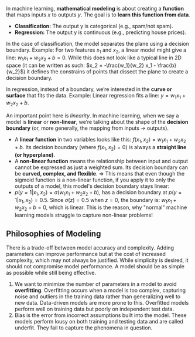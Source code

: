 In machine learning, **mathematical modeling** is about creating a **function** that maps inputs $x$ to outputs $y$. The goal is to **learn this function from data**.
- **Classification:** The output y is categorical (e.g., spam/not spam).
- **Regression:** The output y is continuous (e.g., predicting house prices).

In the case of classification, the model separates the plane using a decision boundary. Example: For two features $x_1$ and $x_2$, a linear model might give a line: $w_1 x_1 + w_2 x_2 + b = 0$. While this does not look like a typical line in 2D space (it can be written as such: $x_2 = -\frac{w_1}{w_2} x_1 - \frac{b}{w_2}$) it defines the constrains of points that dissect the plane to create a decision boundary.

In regression, instead of a boundary, we’re interested in the **curve or surface** that fits the data. Example: Linear regression fits a line: $y = w_1 x_1 + w_2 x_2 + b$.

An important point here is *linearity*. In machine learning, when we say a model is **linear** or **non-linear**, we’re talking about the shape of the **decision boundary** (or, more generally, the mapping from inputs → outputs).
- A **linear function** in two variables looks like this: $f(x_1, x_2) = w_1 x_1 + w_2 x_2 + b$.
	Its decision boundary (where $f(x_1, x_2) = 0)$ is always a **straight line (or hyperplane)**.
- A **non-linear function** means the relationship between input and output cannot be expressed as just a weighted sum. Its decision boundary can be **curved, complex, and flexible**.
=> This means that even though the sigmoid function is a non-linear function, if you apply it to only the outputs of a model, this model's decision boundary stays linear:
- $p(y=1|x_1,x_2) = \sigma(w_1 x_1 + w_2 x_2 + b)$, has a decision boundary at $p(y=1|x_1,x_2) = 0.5$. Since $\sigma(z)=0.5$ when $z=0$, the boundary is: $w_1 x_1 + w_2 x_2 + b = 0$, which is linear. 
This is the reason, why "normal" machine learning models struggle to capture non-linear problems!
## Philosophies of Modeling
There is a trade-off between model accuracy and complexity. Adding parameters can improve performance but at the cost of increased complexity, which may not always be justified. While simplicity is desired, it should not compromise model performance. A model should be as simple as possible while still being effective.

1. We want to minimize the number of parameters in a model to avoid **overfitting**. Overfitting occurs when a model is too complex, capturing noise and outliers in the training data rather than generalizing well to new data. Data-driven models are more prone to this. Overfitted models perform well on training data but poorly on independent test data.
2. Bias is the error from incorrect assumptions built into the model. These models perform lousy on both training and testing data and are called underfit. They fail to capture the phenomena in question.